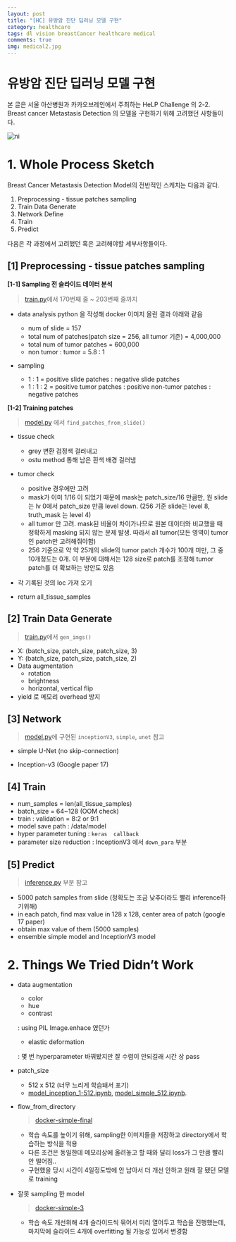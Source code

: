 ```yaml
---
layout: post
title: "[HC] 유방암 진단 딥러닝 모델 구현"
category: healthcare
tags: dl vision breastCancer healthcare medical
comments: true
img: medical2.jpg 
---
```




# 유방암 진단 딥러닝 모델 구현

본 글은 서울 아산병원과 카카오브레인에서 주최하는 HeLP Challenge 의 2-2. Breast cancer Metastasis Detection 의 모델을 구현하기 위해 고려했던 사항들이다.

![ni](https://user-images.githubusercontent.com/24144491/54084761-26f15f00-4378-11e9-9c43-151b88dd1cde.png)





# 1. Whole Process Sketch

Breast Cancer Metastasis Detection Model의 전반적인 스케치는 다음과 같다.

1.  Preprocessing - tissue patches sampling
2.  Train Data Generate
3.  Network Define
4.  Train
5.  Predict



다음은 각 과정에서 고려했던 혹은 고려해야할 세부사항들이다.



## [1] Preprocessing - tissue patches sampling

**[1-1] Sampling 전 슬라이드 데이터 분석**

> [train.py](https://github.com/Taeu/HeLP-Challenge-Goldenpass/blob/master/docker-inception-3-4/train.py)에서 170번째 줄 ~ 203번째 줄까지

- data analysis python 을 작성해 docker 이미지 올린 결과 아래와 같음
  - num of slide = 157
   - total num of patches(patch size = 256, all tumor 기준) = 4,000,000
   - total num of tumor patches =  600,000 
   - non tumor : tumor = 5.8 : 1 

- sampling
  -  1 : 1 = positive slide patches : negative slide patches
  -  1 : 1 : 2 = positive tumor patches : positive non-tumor patches : negative patches



**[1-2] Training patches** 

> [model.py](https://github.com/Taeu/HeLP-Challenge-Goldenpass/blob/master/docker-inception-3-4/model.py) 에서  ```find_patches_from_slide()``` 

- tissue check 
  - grey 변환 검정색 걸러내고
  - ostu method 통해 남은 흰색 배경 걸러냄
- tumor check
  - positive 경우에만 고려
  - mask가 이미 1/16 이 되었기 때문에 mask는 patch_size/16 만큼만, 원 slide는 lv 0에서 patch_size 만큼 level down. (256 기준 slide는 level 8, truth_mask 는 level 4)
  - all tumor 만 고려. mask된 비율이 차이가나므로 원본 데이터와 비교했을 때 정확하게 masking 되지 않는 문제 발생. 따라서 all tumor(모든 영역이 tumor 인 patch만 고려해줘야함)
  - 256 기준으로 약 약 25개의 slide의 tumor patch 개수가 100개 미만, 그 중 10개정도는 0개. 이 부분에 대해서는 128 size로 patch를 조정해 tumor patch를 더 확보하는 방안도 있음 

- 각 기록된 것의 loc 가져 오기
- return all_tissue_samples



## [2] Train Data Generate

> [train.py](https://github.com/Taeu/HeLP-Challenge-Goldenpass/blob/master/docker-inception-3-4/train.py)에서 ```gen_imgs()```

- X: (batch_size, patch_size, patch_size, 3)
- Y: (batch_size, patch_size, patch_size, 2)
- Data augmentation 
  - rotation
  - brightness
  - horizontal, vertical flip
- yield 로 메모리 overhead 방지



## [3] Network

> [model.py](https://github.com/Taeu/HeLP-Challenge-Goldenpass/blob/master/docker-inception-3-4/model.py)에 구현된 ```inceptionV3```, ```simple```, ```unet``` 참고

- simple U-Net (no skip-connection)

- Inception-v3 (Google paper 17)

  

## [4] Train

- num_samples = len(all_tissue_samples)
- batch_size = 64~128 (OOM check)
- train : validation = 8:2 or 9:1
- model save path : /data/model
- hyper parameter tuning : ```keras  callback```
- parameter size reduction : InceptionV3 에서 ```down_para``` 부분





## [5] Predict

> [inference.py](https://github.com/Taeu/HeLP-Challenge-Goldenpass/blob/master/docker-inception-3-4/inference.py) 부분 참고

- 5000 patch samples from slide (정확도는 조금 낮추더라도 빨리 inference하기위해)
- in each patch, find max value in 128 x 128, center area of patch (google 17 paper)
- obtain max value of them (5000 samples)
- ensemble simple model and InceptionV3 model





# 2. Things We Tried Didn’t Work



- data augmentation

  - color
  - hue
  - contrast 

  : using PIL Image.enhace 였던가

  - elastic deformation

  : 몇 번 hyperparameter 바꿔봤지만 잘 수렴이 안되길래 시간 상 pass 

- patch_size 

  - 512 x 512 (너무 느리게 학습돼서 포기) 
  - [model_inception_1-512.ipynb](https://github.com/Taeu/HeLP-Challenge-Goldenpass/blob/master/model_inception_1-512.ipynb), [model_simple_512.ipynb](https://github.com/Taeu/HeLP-Challenge-Goldenpass/blob/master/model_simple_512.ipynb).

- flow_from_directory

  > [docker-simple-final](https://github.com/Taeu/HeLP-Challenge-Goldenpass/tree/master/docker-simple-final)

  - 학습 속도를 높이기 위해, sampling한 이미지들을 저장하고 directory에서 학습하는 방식을 적용
  - 다른 조건은 동일한데 메모리상에 올려놓고 할 때와 달리 loss가 그 만큼 빨리 안 떨어짐..
  - 구현했을 당시 시간이 4일정도밖에 안 남아서 더 개선 안하고 원래 잘 됐던 모델로 training

- 잘못 sampling 한 model

  > [docker-simple-3](https://github.com/Taeu/HeLP-Challenge-Goldenpass/tree/master/docker-simple-3)

  - 학습 속도 개선위해 4개 슬라이드씩 묶어서 미리 열어두고 학습을 진행했는데, 마지막에 슬라이드 4개에 overfitting 될 가능성 있어서 변경함













​    	
